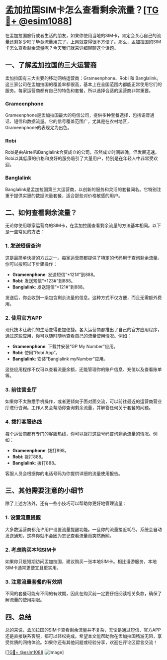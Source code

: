 # 孟加拉国SIM卡怎么查看剩余流量？[[TG💪+ @esim1088](https://t.me/s/esim1088)]

在孟加拉国旅行或者生活的朋友，如果你使用当地的SIM卡，肯定会关心自己的流量还剩多少吧？毕竟流量用完了，上网就变得很不方便了。那么，孟加拉国的SIM卡怎么查看剩余流量呢？今天我们就来详细聊聊这个话题。

## 一、了解孟加拉国的三大运营商

孟加拉国有三大主要的移动网络运营商：Grameenphone、Robi 和 Banglalink。这三家公司在孟加拉国的覆盖率都很高，基本上在全国范围内都能正常使用它们的服务。每家运营商都有自己的特色和套餐，所以选择合适的运营商非常重要。

### Grameenphone
Grameenphone是孟加拉国最大的电信公司，提供多种套餐选择，包括语音通话、短信和数据流量。它的信号覆盖范围广，尤其是在农村地区，Grameenphone的表现尤为出色。

### Robi
Robi是由Airtel和Banglalink合资成立的公司，虽然成立时间较晚，但发展迅速。Robi以其低廉的价格和良好的服务吸引了大量用户，特别是在年轻人中非常受欢迎。

### Banglalink
Banglalink是孟加拉国第三大运营商，以创新的服务和灵活的套餐闻名。它特别注重于提供实惠的数据流量套餐，适合那些对价格敏感的用户。

## 二、如何查看剩余流量？

无论你使用哪家运营商的SIM卡，在孟加拉国查看剩余流量的方法基本相同。以下是一些常见的方法：

### 1. 发送短信查询
这是最简单快捷的方式之一。每家运营商都提供了特定的代码用于查询剩余流量。你可以按照以下步骤操作：

- **Grameenphone**: 发送短信“*121#”到888。
- **Robi**: 发送短信“*123#”到888。
- **Banglalink**: 发送短信“*121#”到888。

发送后，你会收到一条包含剩余流量的信息。这种方式不仅方便，而且无需额外费用。

### 2. 使用官方APP
现代技术让我们的生活变得更加便捷。各大运营商都推出了自己的官方应用程序，通过这些应用，你可以随时随地查看自己的流量使用情况。例如：

- **Grameenphone**: 下载并安装“GP My Number”应用。
- **Robi**: 使用“Robi App”。
- **Banglalink**: 安装“Banglalink myNumber”应用。

这些应用程序不仅可以查看流量余额，还能管理你的账户信息、充值以及查看账单等。

### 3. 前往营业厅
如果你不太熟悉手机操作，或者更倾向于面对面交流，可以前往最近的运营商营业厅进行咨询。工作人员会帮助你查询剩余流量，并解答任何关于套餐的问题。

### 4. 拨打客服热线
每个运营商都有专门的客服热线，你可以拨打这些号码咨询剩余流量的情况。例如：

- **Grameenphone**: 拨打898。
- **Robi**: 拨打888。
- **Banglalink**: 拨打888。

客服人员会根据你的电话号码为你提供详细的流量使用报告。

## 三、其他需要注意的小细节

除了上述方法外，还有一些小技巧可以帮助你更好地管理流量：

### 1. 设置流量提醒
大多数运营商都允许用户设置流量提醒功能。一旦你的流量接近耗尽，系统会自动发送通知，这样你就不会因为忘记查看流量而突然断网。

### 2. 考虑购买本地SIM卡
如果你只是短期访问孟加拉国，建议购买一张本地SIM卡。相比漫游服务，本地SIM卡通常更便宜且更实用。

### 3. 注意流量套餐的有效期
不同的套餐可能有不同的有效期，因此在购买前一定要仔细阅读相关条款，确保了解流量的使用期限。

## 四、总结

总的来说，孟加拉国的SIM卡查看剩余流量并不复杂，无论是通过短信、官方APP还是直接联系客服，都可以轻松完成。希望本文能帮助你在孟加拉国畅游无阻，享受优质的网络体验。如果你还有其他问题或经验分享，欢迎在评论区留言交流！

[[TG💪+ @esim1088](https://t.me/s/esim1088) ![Image](https://i.postimg.cc/4NQfJmqS/Snipaste-2025-05-13-00-14-12.png)]